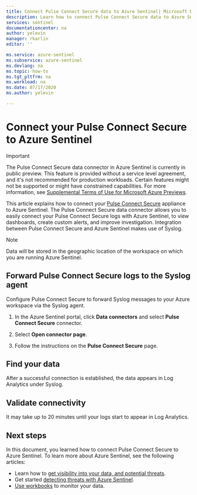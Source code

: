 ```yaml
---
title: Connect Pulse Connect Secure data to Azure Sentinel| Microsoft Docs
description: Learn how to connect Pulse Connect Secure data to Azure Sentinel.
services: sentinel
documentationcenter: na
author: yelevin
manager: rkarlin
editor: ''

ms.service: azure-sentinel
ms.subservice: azure-sentinel
ms.devlang: na
ms.topic: how-to
ms.tgt_pltfrm: na
ms.workload: na
ms.date: 07/17/2020
ms.author: yelevin

---
```

# Connect your Pulse Connect Secure to Azure Sentinel

> [!IMPORTANT]
> The Pulse Connect Secure data connector in Azure Sentinel is currently in public preview.
> This feature is provided without a service level agreement, and it's not recommended for production workloads. Certain features might not be supported or might have constrained capabilities. 
> For more information, see [Supplemental Terms of Use for Microsoft Azure Previews](https://azure.microsoft.com/support/legal/preview-supplemental-terms/).

This article explains how to connect your [Pulse Connect Secure](https://www.pulsesecure.net/products/pulse-connect-secure/) appliance to Azure Sentinel. The Pulse Connect Secure data connector allows you to easily connect your Pulse Connect Secure logs with Azure Sentinel, to view dashboards, create custom alerts, and improve investigation. Integration between Pulse Connect Secure and Azure Sentinel makes use of Syslog.

> [!NOTE]
> Data will be stored in the geographic location of the workspace on which you are running Azure Sentinel.

## Forward Pulse Connect Secure logs to the Syslog agent  

Configure Pulse Connect Secure to forward Syslog messages to your Azure workspace via the Syslog agent.

1. In the Azure Sentinel portal, click **Data connectors** and select **Pulse Connect Secure** connector.

1. Select **Open connector page**.

1. Follow the instructions on the **Pulse Connect Secure** page.

## Find your data

After a successful connection is established, the data appears in Log Analytics under Syslog.

## Validate connectivity

It may take up to 20 minutes until your logs start to appear in Log Analytics. 

## Next steps

In this document, you learned how to connect Pulse Connect Secure to Azure Sentinel. To learn more about Azure Sentinel, see the following articles:

- Learn how to [get visibility into your data, and potential threats](get-visibility.md).
- Get started [detecting threats with Azure Sentinel](detect-threats-built-in.md).
- [Use workbooks](tutorial-monitor-your-data.md) to monitor your data.